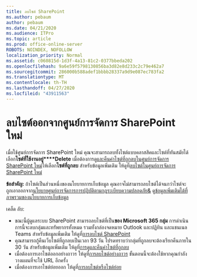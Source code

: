 ```yaml
---
title: ลบไซต์ SharePoint
ms.author: pebaum
author: pebaum
ms.date: 04/21/2020
ms.audience: ITPro
ms.topic: article
ms.prod: office-online-server
ROBOTS: NOINDEX, NOFOLLOW
localization_priority: Normal
ms.assetid: c060815d-1d3f-4a13-81c2-0377bbeda202
ms.openlocfilehash: 9a6e59f5798130856ba3d82e8d233c2c79e462a7
ms.sourcegitcommit: 286000b588adef1bbbb28337a9d9e087ec783fa2
ms.translationtype: MT
ms.contentlocale: th-TH
ms.lasthandoff: 04/27/2020
ms.locfileid: "43911563"
---
```

# <a name="delete-a-site-from-the-new-sharepoint-admin-center"></a>ลบไซต์ออกจากศูนย์การจัดการ SharePoint ใหม่

เมื่อใช้ศูนย์การจัดการ SharePoint ใหม่ คุณจะสามารถลบทั้งไซต์แบบคลาสสิคและไซต์ที่ทันสมัยได้ เลือก**ไซต์ที่ใช้งานอยู่****Delete** เมื่อต้องการดู[และคืนค่าไซต์ที่ถูกลบในศูนย์การจัดการ SharePoint ใหม่](https://docs.microsoft.com/sharepoint/view-and-restore-deleted-sites-in-new-admin-center)ให้เลือก**ไซต์ที่ถูกลบ** สําหรับข้อมูลเพิ่มเติม ให้ดูที่[ลบไซต์ในศูนย์การจัดการ SharePoint ใหม่](https://docs.microsoft.com/sharepoint/delete-site-collection#delete-a-site-in-the-new-sharepoint-admin-center)

**ข้อสําคัญ:** ถ้าไซต์เป็นส่วนหนึ่งของนโยบายการเก็บข้อมูล คุณอาจไม่สามารถลบไซต์ได้จนกว่าไซต์จะถูกเอาออกจาก[นโยบายศูนย์การจัดการการปฏิบัติตามกฎระเบียบความปลอดภัย&amp;](https://protection.office.com/?rfr=AdminCenter#/homepage) ดู[ข้อมูลเพิ่มเติมได้ที่ ภาพรวมของนโยบายการเก็บข้อมูล](https://docs.microsoft.com/office365/securitycompliance/retention-policies#content-in-onedrive-accounts-and-sharepoint-sites) 

เคล็ด ลับ:
- ขณะนี้ผู้ดูแลระบบ SharePoint สามารถลบไซต์ที่เป็น**ของ Microsoft 365 กลุ่ม** การดําเนินการนี้จะลบกลุ่มและทรัพยากรทั้งหมด รวมทั้งกล่องจดหมาย Outlook และปฏิทิน และแชนเนล Teams สําหรับข้อมูลเพิ่มเติม ให้ดูที่[การลบไซต์ SharePoint](https://docs.microsoft.com/sharepoint/manage-sites-in-new-admin-center#delete-a-site)
- คุณสามารถกู้คืนเว็บไซต์ที่ถูกลบเป็นเวลา 93 วัน โปรดทราบว่ากลุ่มที่ถูกลบจะต้องเรียกคืนภายใน 30 วัน สําหรับข้อมูลเพิ่มเติม ให้ดูที่[การดูและคืนค่าไซต์ที่ถูกลบ](https://docs.microsoft.com/sharepoint/view-and-restore-deleted-sites-in-new-admin-center)
- เมื่อต้องการเอาไซต์ออกอย่างถาวร ให้ดูที่[การลบไซต์อย่างถาวร](https://docs.microsoft.com/sharepoint/delete-site-collection#permanently-delete-a-site) ขั้นตอนนี้จะต้องใช้หากคุณกําลังวางแผนที่จะใช้ URL อีกครั้ง 
- เมื่อต้องการเอาไซต์ย่อยออก ให้ดูที่[การลบไซต์หรือไซต์ย่อย](https://support.office.com/article/Delete-a-SharePoint-site-or-subsite-bc37b743-0cef-475e-9a8c-8fc4d40179fb#__bkmkshortcut)
